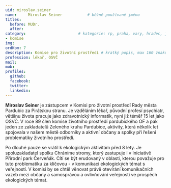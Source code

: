 ```yaml
---
uid: miroslav.seiner
name:     Miroslav Seiner      		# běžně používané jméno
titles:
  before: MUDr.
  after:
category:                 		# kategorie: rp, praha, vary, hradec, jmk, senat
- komise
img: 
ordKom: 7
description: Komise pro životní prostředí # kratký popis, max 160 znaků
profession: lékař, OSVČ
mail:
mob:
profiles:
  github:
  facebook: 
  twitter: 
  linkedin: 
---
```


**Miroslav Seiner** je zástupcem v Komisi pro životní prostředí Rady města Pardubic za Pirátskou stranu. Je vzděláním lékař, původní profesí psychiatr, většinu života pracuje jako zdravotnický informatik, nyní již téměř 15 let jako OSVČ. V roce 89 člen komise životního prostředí pardubického OF a pak jeden ze zakladatelů Zeleného kruhu Pardubice, aktivity, která několik let spojovala v našem městě odborníky a aktivní občany a spolky při řešení problematiky životního prostředí.

Po dlouhé pauze se vrátil k ekologickým aktivitám před 8 lety. Je spoluzakladatel spolku Chráníme stromy, který zastupuje i v Iniciativě Přírodní park Červeňák. Cítí se být erudovaný v oblasti, kterou považuje pro tuto problematiku za klíčovou - v komunikaci ekologických témat s veřejností. V komisi by se chtěl věnovat právě otevírání komunikačních vazeb mezi občany a samosprávou a ovlivňování veřejnosti ve prospěch ekologických témat.
